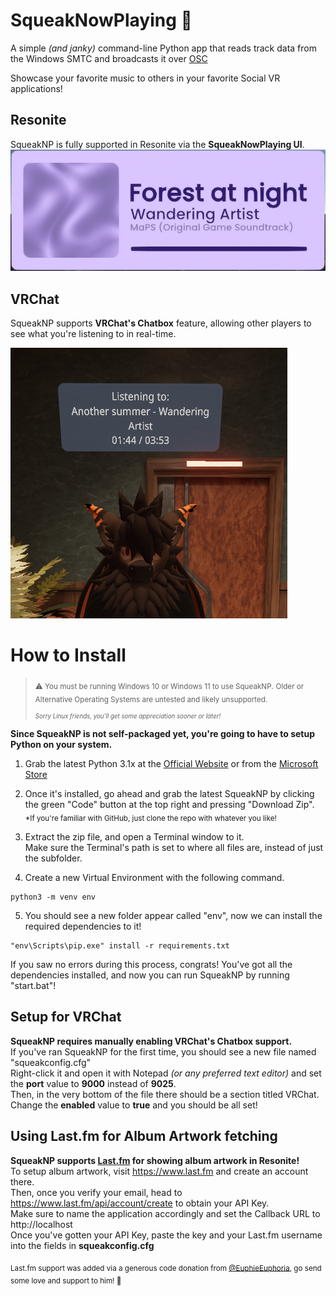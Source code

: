 # SqueakNowPlaying 🦇
A simple _(and janky)_ command-line Python app that reads track data from the Windows SMTC and broadcasts it over [OSC](https://en.wikipedia.org/wiki/Open_Sound_Control)

Showcase your favorite music to others in your favorite Social VR applications!

## Resonite
SqueakNP is fully supported in Resonite via the **SqueakNowPlaying UI**.</br>
![A UI in Resonite showing a currently playing song](repo/resonite.png)

## VRChat
SqueakNP supports **VRChat's Chatbox** feature, allowing other players to see what you're listening to in real-time.

![A chatbox popup over a users head showing what they are listening to](repo/vrchat.png)

# How to Install
> <sub>⚠️ You must be running Windows 10 or Windows 11 to use SqueakNP.</sub>
<sub>Older or Alternative Operating Systems are untested and likely unsupported.</sub>
<sub><sub></br>*Sorry Linux friends, you'll get some appreciation sooner or later!*</sub></sub>

**Since SqueakNP is not self-packaged yet, you're going to have to setup Python on your system.**</br>
1. Grab the latest Python 3.1x at the [Official Website](https://www.python.org/downloads/) or from the [Microsoft Store](https://apps.microsoft.com/detail/9PNRBTZXMB4Z?hl=en-us&gl=US&ocid=pdpshare)</br>
2. Once it's installed, go ahead and grab the latest SqueakNP by clicking the green "Code" button at the top right and pressing "Download Zip".</br>
<sub>*If you're familiar with GitHub, just clone the repo with whatever you like!</br>
3. Extract the zip file, and open a Terminal window to it.</br>
Make sure the Terminal's path is set to where all files are, instead of just the subfolder.</br>

4. Create a new Virtual Environment with the following command.
```
python3 -m venv env
```
5. You should see a new folder appear called "env", now we can install the required dependencies to it!
```
"env\Scripts\pip.exe" install -r requirements.txt
```
If you saw no errors during this process, congrats! You've got all the dependencies installed, and now you can run SqueakNP by running "start.bat"!</br>

## Setup for VRChat
**SqueakNP requires manually enabling VRChat's Chatbox support.**</br>
If you've ran SqueakNP for the first time, you should see a new file named "squeakconfig.cfg"</br>
Right-click it and open it with Notepad _(or any preferred text editor)_ and set the **port** value to **9000** instead of **9025**.</br>
Then, in the very bottom of the file there should be a section titled VRChat. Change the **enabled** value to **true** and you should be all set!

## Using Last.fm for Album Artwork fetching
**SqueakNP supports [Last.fm](https://www.last.fm/) for showing album artwork in Resonite!**</br>
To setup album artwork, visit https://www.last.fm and create an account there.</br>
Then, once you verify your email, head to https://www.last.fm/api/account/create to obtain your API Key.</br>
Make sure to name the application accordingly and set the Callback URL to http://localhost</br>
Once you've gotten your API Key, paste the key and your Last.fm username into the fields in **squeakconfig.cfg**

<sub>Last.fm support was added via a generous code donation from [@EuphieEuphoria](https://github.com/EuphieEuphoria), go send some love and support to him! 🧡</sub>
